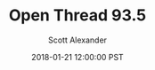 ---
layout: podcast
title: "Open Thread 93.5"
author: Scott Alexander
description: https://slatestarcodex.com/2018/01/21/open-thread-93-5/
date: 2018-01-21 12:00:00 PST
length: 87172
duration: 22
guid: open-thread-93-5
---